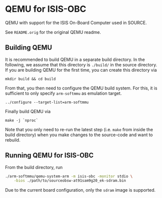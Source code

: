 # QEMU for ISIS-OBC

QEMU with support for the ISIS On-Board Computer used in SOURCE.

See `README.orig` for the original QEMU readme.


## Building QEMU

It is recommended to build QEMU in a separate build directory.
In the following, we assume that this directory is `./build/` in the source directory.
If you are building QEMU for the first time, you can create this directory via
```
mkdir build && cd build
```
From that, you then need to configure the QEMU build system.
For this, it is sufficient to only specify `arm-softmmu` as emulation target.
```
../configure --target-list=arm-softmmu
```
Finally build QEMU via
```
make -j `nproc`
```
Note that you only need to re-run the latest step (i.e. `make` from inside the build directory) when you make changes to the source-code and want to rebuild.


## Running QEMU for ISIS-OBC

From the build directory, run
```sh
./arm-softmmu/qemu-system-arm -m isis-obc -monitor stdio \
    -bios ./path/to/sourceobsw-at91sam9g20_ek-sdram.bin
```
Due to the current board configuration, only the `sdram` image is supported.
